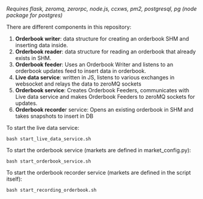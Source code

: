 
*Requires flask, zeromq, zerorpc, node.js, ccxws, pm2, postgresql, pg (node package for postgres)*

There are different components in this repository:
1. **Orderbook writer**: data structure for creating an orderbook SHM and inserting data inside.
2. **Orderbook reader**: data structure for reading an orderbook that already exists in SHM.
3. **Orderbook feeder**: Uses an Orderbook Writer and listens to an orderbook updates feed to insert data in orderbook.
3. **Live data service**: written in JS, listens to various exchanges in websocket and relays the data to zeroMQ sockets
4. **Orderbook service**: Creates Orderbook Feeders, communicates with Live data service and makes Orderbook Feeders to zeroMQ sockets for updates.
5. **Orderbook recorde**r service: Opens an existing orderbook in SHM and takes snapshots to insert in DB


To start the live data service:

`bash start_live_data_service.sh`

To start the orderbook service (markets are defined in market_config.py):

`bash start_orderbook_service.sh`

To start the orderbook recorder service (markets are defined in the script itself):

`bash start_recording_orderbook.sh`
